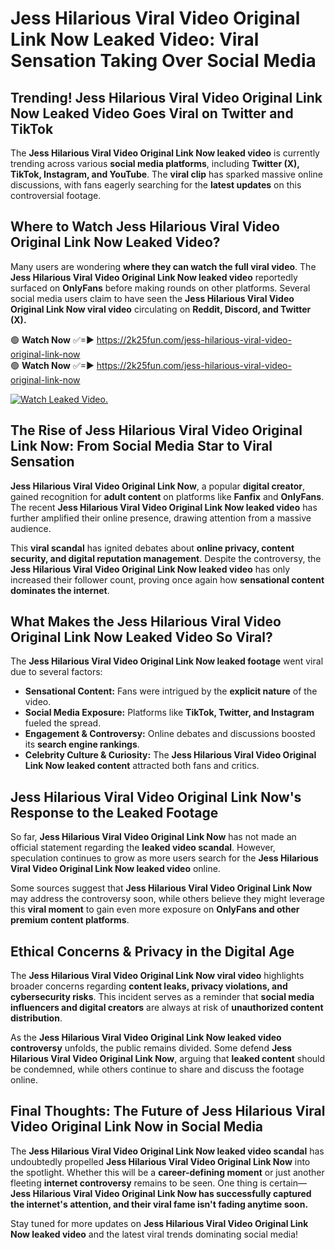 # Jess Hilarious Viral Video Original Link Now Leaked Video: Viral Sensation Taking Over Social Media

## **Trending! Jess Hilarious Viral Video Original Link Now Leaked Video Goes Viral on Twitter and TikTok**
The **Jess Hilarious Viral Video Original Link Now leaked video** is currently trending across various **social media platforms**, including **Twitter (X), TikTok, Instagram, and YouTube**. The **viral clip** has sparked massive online discussions, with fans eagerly searching for the **latest updates** on this controversial footage.

## **Where to Watch Jess Hilarious Viral Video Original Link Now Leaked Video?**
Many users are wondering **where they can watch the full viral video**. The **Jess Hilarious Viral Video Original Link Now leaked video** reportedly surfaced on **OnlyFans** before making rounds on other platforms. Several social media users claim to have seen the **Jess Hilarious Viral Video Original Link Now viral video** circulating on **Reddit, Discord, and Twitter (X).**

🟢 **Watch Now** ✅=► https://2k25fun.com/jess-hilarious-viral-video-original-link-now  
🟢 **Watch Now** ✅=► https://2k25fun.com/jess-hilarious-viral-video-original-link-now  

[![Watch Leaked Video.](https://miro.medium.com/v2/resize:fit:828/format:webp/1*cilzJN44JGOrTw9NJCrNHA.gif "Watch Leaked Video")](https://2k25fun.com/jess-hilarious-viral-video-original-link-now)

## **The Rise of Jess Hilarious Viral Video Original Link Now: From Social Media Star to Viral Sensation**
**Jess Hilarious Viral Video Original Link Now**, a popular **digital creator**, gained recognition for **adult content** on platforms like **Fanfix** and **OnlyFans**. The recent **Jess Hilarious Viral Video Original Link Now leaked video** has further amplified their online presence, drawing attention from a massive audience.

This **viral scandal** has ignited debates about **online privacy, content security, and digital reputation management**. Despite the controversy, the **Jess Hilarious Viral Video Original Link Now leaked video** has only increased their follower count, proving once again how **sensational content dominates the internet**.

## **What Makes the Jess Hilarious Viral Video Original Link Now Leaked Video So Viral?**
The **Jess Hilarious Viral Video Original Link Now leaked footage** went viral due to several factors:
- **Sensational Content:** Fans were intrigued by the **explicit nature** of the video.
- **Social Media Exposure:** Platforms like **TikTok, Twitter, and Instagram** fueled the spread.
- **Engagement & Controversy:** Online debates and discussions boosted its **search engine rankings**.
- **Celebrity Culture & Curiosity:** The **Jess Hilarious Viral Video Original Link Now leaked content** attracted both fans and critics.

## **Jess Hilarious Viral Video Original Link Now's Response to the Leaked Footage**
So far, **Jess Hilarious Viral Video Original Link Now** has not made an official statement regarding the **leaked video scandal**. However, speculation continues to grow as more users search for the **Jess Hilarious Viral Video Original Link Now leaked video** online.

Some sources suggest that **Jess Hilarious Viral Video Original Link Now** may address the controversy soon, while others believe they might leverage this **viral moment** to gain even more exposure on **OnlyFans and other premium content platforms**.

## **Ethical Concerns & Privacy in the Digital Age**
The **Jess Hilarious Viral Video Original Link Now viral video** highlights broader concerns regarding **content leaks, privacy violations, and cybersecurity risks**. This incident serves as a reminder that **social media influencers and digital creators** are always at risk of **unauthorized content distribution**.

As the **Jess Hilarious Viral Video Original Link Now leaked video controversy** unfolds, the public remains divided. Some defend **Jess Hilarious Viral Video Original Link Now**, arguing that **leaked content** should be condemned, while others continue to share and discuss the footage online.

## **Final Thoughts: The Future of Jess Hilarious Viral Video Original Link Now in Social Media**
The **Jess Hilarious Viral Video Original Link Now leaked video scandal** has undoubtedly propelled **Jess Hilarious Viral Video Original Link Now** into the spotlight. Whether this will be a **career-defining moment** or just another fleeting **internet controversy** remains to be seen. One thing is certain—**Jess Hilarious Viral Video Original Link Now has successfully captured the internet's attention, and their viral fame isn't fading anytime soon.**

Stay tuned for more updates on **Jess Hilarious Viral Video Original Link Now leaked video** and the latest viral trends dominating social media!